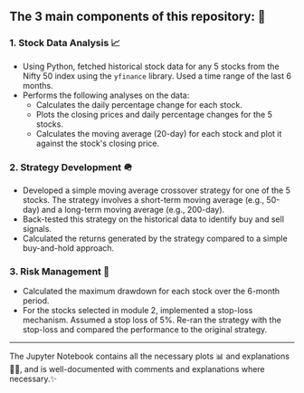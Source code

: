 ## The 3 main components of this repository: 👜

### 1. Stock Data Analysis 📈
- Using Python, fetched historical stock data for any 5 stocks from the Nifty 50 index using the `yfinance` library. Used a time range of the last 6 months.
- Performs the following analyses on the data:
  - Calculates the daily percentage change for each stock.
  - Plots the closing prices and daily percentage changes for the 5 stocks.
  - Calculates the moving average (20-day) for each stock and plot it against the stock's closing price.

### 2. Strategy Development 🪖
- Developed a simple moving average crossover strategy for one of the 5 stocks. The strategy involves a short-term moving average (e.g., 50-day) and a long-term moving average (e.g., 200-day).
- Back-tested this strategy on the historical data to identify buy and sell signals.
- Calculated the returns generated by the strategy compared to a simple buy-and-hold approach.

### 3. Risk Management 🚨
- Calculated the maximum drawdown for each stock over the 6-month period.
- For the stocks selected in module 2, implemented a stop-loss mechanism. Assumed a stop loss of 5%. Re-ran the strategy with the stop-loss and compared the performance to the original strategy. 

-----
The Jupyter Notebook contains all the necessary plots 📊 and explanations 👨‍🏫, and is well-documented with comments and explanations where necessary.✨
